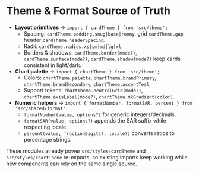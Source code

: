 # Theme & Format Source of Truth

- **Layout primitives** → `import { cardTheme } from 'src/theme';`
  - Spacing: `cardTheme.padding.snug|base|roomy`, grid `cardTheme.gap`, header `cardTheme.headerSpacing`.
  - Radii: `cardTheme.radius.xs|sm|md|lg|xl`.
  - Borders & shadows: `cardTheme.border(mode?)`, `cardTheme.surface(mode?)`, `cardTheme.shadow(mode?)` keep cards consistent in light/dark.
- **Chart palette** → `import { chartTheme } from 'src/theme';`
  - Colors: `chartTheme.palette`, `chartTheme.brandPrimary`, `chartTheme.brandSecondary`, `chartTheme.accentTeal`.
  - Support tokens: `chartTheme.neutralGrid(mode?)`, `chartTheme.axisLabel(mode?)`, `chartTheme.mkGradient(color)`.
- **Numeric helpers** → `import { formatNumber, formatSAR, percent } from 'src/shared/format';`
  - `formatNumber(value, options?)` for generic integers/decimals.
  - `formatSAR(value, options?)` appends the SAR suffix while respecting locale.
  - `percent(value, fractionDigits?, locale?)` converts ratios to percentage strings.

These modules already power `src/styles/cardTheme` and `src/styles/chartTheme` re-exports, so existing imports keep working while new components can rely on the same single source.
